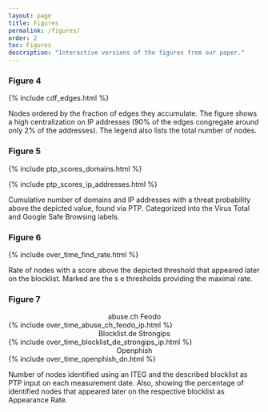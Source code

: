 ```yaml
---
layout: page
title: Figures
permalink: /figures/
order: 2
toc: Figures
description: "Interactive versions of the figures from our paper."
---
```


<script charset="utf-8" src="{{ site.baseurl }}{% link assets/plotly.min.js %}"></script>

### Figure 4

{% include cdf_edges.html %}

Nodes ordered by the fraction of edges they accumulate. The figure shows a high centralization on IP addresses (90% of the edges congregate around only 2% of the addresses). The legend also lists the total number of nodes.

### Figure 5

{% include ptp_scores_domains.html %}

{% include ptp_scores_ip_addresses.html %}

Cumulative number of domains and IP addresses with a threat probability above the depicted value, found via PTP. Categorized into the Virus Total and Google Safe Browsing labels.

### Figure 6

{% include over_time_find_rate.html %}

Rate of nodes with a score above the depicted threshold that appeared later on the blocklist. Marked are the s e thresholds providing the maximal rate.

### Figure 7

<div style="text-align: center;">abuse.ch Feodo</div>
{% include over_time_abuse_ch_feodo_ip.html %}

<div style="text-align: center;">Blocklist.de Strongips</div>
{% include over_time_blocklist_de_strongips_ip.html %}

<div style="text-align: center;">Openphish</div>
{% include over_time_openphish_dn.html %}


Number of nodes identified using an ITEG and the described blocklist as PTP input on each measurement date. Also, showing the percentage of identified nodes that appeared later on the respective blocklist as Appearance Rate.

